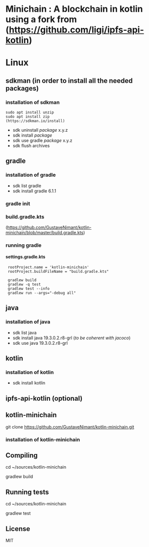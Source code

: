 # Minichain : A blockchain in kotlin using a fork from (https://github.com/ligi/ipfs-api-kotlin) 
# Linux 
## sdkman (in order to install all the needed packages)
### installation of sdkman
    sudo apt install unzip
    sudo apt install zip
    (https://sdkman.io/install)
*  sdk uninstall _package_ x.y.z
*  sdk install _package_
*  sdk use gradle _package_ x.y.z
*  sdk flush archives

## gradle
### installation of gradle
*  sdk list gradle
*  sdk install gradle 6.1.1

### gradle init 

### build.gradle.kts
(https://github.com/GustaveNimant/kotlin-minichain/blob/master/build.gradle.kts)

### running gradle

#### settings.gradle.kts
     
     rootProject.name = 'kotlin-minichain'
     rootProject.buildFileName = "build.gradle.kts"

     gradlew build
     gradlew -q test
     gradlew test --info
     gradlew run --args="-debug all"
    
## java 
### installation of java
*  sdk list java
*  sdk install java 19.3.0.2.r8-grl (_to be coherent with jacoco_)
*  sdk use java 19.3.0.2.r8-grl 

## kotlin
### installation of kotlin

*  sdk install kotlin
  
## ipfs-api-kotlin (optional)

## kotlin-minichain

   git clone https://github.com/GustaveNimant/kotlin-minichain.git
  
### installation of kotlin-minichain

## Compiling
   cd ~/sources/kotlin-minichain
   
   gradlew build 

## Running tests
   cd ~/sources/kotlin-minichain
   
   gradlew test 

## License 

MIT
